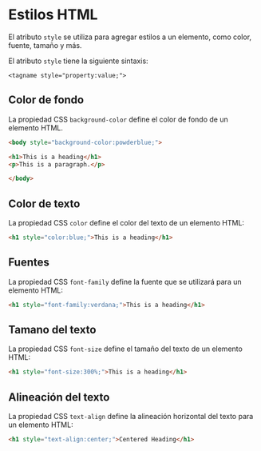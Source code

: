 # Estilos HTML

El atributo `style` se utiliza para agregar estilos a un elemento, como color, fuente, tamaño y más.

El atributo `style` tiene la siguiente sintaxis:
```ssh
<tagname style="property:value;">
```
## Color de fondo
La propiedad CSS `background-color` define el color de fondo de un elemento HTML.
```html
<body style="background-color:powderblue;">

<h1>This is a heading</h1>
<p>This is a paragraph.</p>

</body>
```
## Color de texto
La propiedad CSS `color` define el color del texto de un elemento HTML:
```html
<h1 style="color:blue;">This is a heading</h1>
```
## Fuentes
La propiedad CSS `font-family` define la fuente que se utilizará para un elemento HTML:
```html
<h1 style="font-family:verdana;">This is a heading</h1>
```
## Tamano del texto
La propiedad CSS `font-size` define el tamaño del texto de un elemento HTML:
```html
<h1 style="font-size:300%;">This is a heading</h1>
```
## Alineación del texto
La propiedad CSS `text-align` define la alineación horizontal del texto para un elemento HTML:
```html
<h1 style="text-align:center;">Centered Heading</h1>
```
